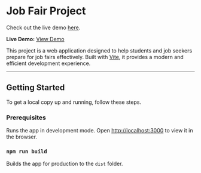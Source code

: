 # Job Fair Project

Check out the live demo [here](https://job-fair-pi.vercel.app/).

**Live Demo:** [View Demo](https://job-fair-pi.vercel.app/)

This project is a web application designed to help students and job seekers prepare for job fairs effectively. Built with [Vite](https://vitejs.dev/), it provides a modern and efficient development experience.

---

## Getting Started

To get a local copy up and running, follow these steps.

### Prerequisites

Runs the app in development mode. Open [http://localhost:3000](http://localhost:3000) to view it in the browser.

### `npm run build`

Builds the app for production to the `dist` folder.

